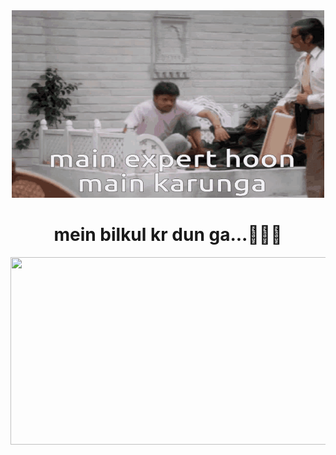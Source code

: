 
<div align="center"><img height="300" width="500" src="./assets/expert.gif"></div>


<div align="center"><h1>mein bilkul kr dun ga...🧑🏻‍💻</h1></div>

<div align="center">
<a href="https://github.com/devxb/gitanimals">
<img
  src="https://render.gitanimals.org/farms/zohairhadi"
  width="600"
  height="300"
/>
</a>
</div>

<!-- <div align="center"><table>
  <tr>
    <td>You are visitor</td>
    <td><img src="https://profile-counter.glitch.me/MainakRepositor/count.svg" alt="vistor count" height="50" /></td>
  </tr>
</table></div> -->
